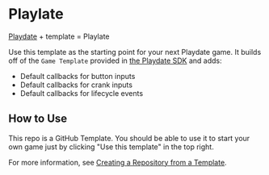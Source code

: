 # Playlate
[Playdate](https://play.date) + template = Playlate

Use this template as the starting point for your next Playdate game. It builds off of the `Game Template` provided in [the Playdate SDK](https://play.date/dev/) and adds:

- Default callbacks for button inputs
- Default callbacks for crank inputs
- Default callbacks for lifecycle events

## How to Use
This repo is a GitHub Template. You should be able to use it to start your own game just by clicking "Use this template" in the top right.

For more information, see [Creating a Repository from a Template](https://docs.github.com/en/repositories/creating-and-managing-repositories/creating-a-repository-from-a-template).
